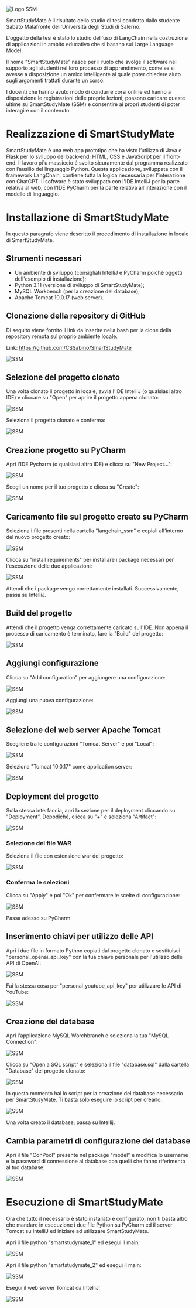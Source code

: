 

![Logo SSM](src/main/webapp/images/favicon.ico)

SmartStudyMate è il risultato dello studio di tesi condotto dallo studente Sabato Malafronte dell'Università degli Studi di Salerno.

L'oggetto della tesi è stato lo studio dell'uso di LangChain nella costruzione di applicazioni in ambito educativo che si basano sui Large Language Model.

Il nome "SmartStudyMate" nasce per il ruolo che svolge il software nel supporto agli studenti nel loro processo di apprendimento, come se si avesse a disposizione un amico intelligente al quale poter chiedere aiuto sugli argomenti trattati durante un corso. 

I docenti che hanno avuto modo di condurre corsi online ed hanno a disposizione le registrazioni delle proprie lezioni, possono caricare queste ultime su SmartStudyMate (SSM) e consentire ai propri studenti di poter interagire con il contenuto.

# Realizzazione di SmartStudyMate

SmartStudyMate è una web app prototipo che ha visto l’utilizzo di Java e Flask per lo sviluppo del back-end; HTML, CSS e JavaScript per il front-end. Il lavoro pi`u massiccio é svolto sicuramente dal programma realizzato con l’ausilio del linguaggio Python. Questa applicazione, sviluppata con il framework LangChain, contiene tutta la logica necessaria per l’interazione con ChatGPT.
Il software è stato sviluppato con l'IDE IntelliJ per la parte relativa al web, con l'IDE PyCharm per la parte relativa all'interazione con il modello di linguaggio.

# Installazione di SmartStudyMate

In questo paragrafo viene descritto il procedimento di installazione in locale di SmartStudyMate.

## Strumenti necessari

- Un ambiente di sviluppo (consigliati IntelliJ e PyCharm poichè oggetti dell'esempio di installazione);
- Python 3.11 (versione di sviluppo di SmartStudyMate);
- MySQL Workbench (per la creazione del database);
- Apache Tomcat 10.0.17 (web server).

## Clonazione della repository di GitHub

Di seguito viene fornito il link da inserire nella bash per la clone della repository remota sul proprio ambiente locale.

Link: https://github.com/CSSabino/SmartStudyMate

![SSM](img_installazione/clone.jpg)

## Selezione del progetto clonato

Una volta clonato il progetto in locale, avvia l'IDE IntelliJ (o qualsiasi altro IDE) e cliccare su "Open" per aprire il progetto appena clonato:

![SSM](img_installazione/open%20project.jpg)

Seleziona il progetto clonato e conferma:

![SSM](img_installazione/select%20project.jpg)

## Creazione progetto su PyCharm

Apri l'IDE Pycharm (o qualsiasi altro IDE) e clicca su "New Project...":

![SSM](img_installazione/new%20project.jpg)

Scegli un nome per il tuo progetto e clicca su "Create":

![SSM](img_installazione/create%20project.jpg)

## Caricamento file sul progetto creato su PyCharm

Seleziona i file presenti nella cartella "langchain_ssm" e copiali all'interno del nuovo progetto creato:

![SSM](img_installazione/move%20file.jpg)

Clicca su "install requirements" per installare i package necessari per l'esecuzione delle due applicazioni:

![SSM](img_installazione/install%20package.jpg)

Attendi che i package vengo correttamente installati. Successivamente, passa su IntelliJ.

## Build del progetto

Attendi che il progetto venga correttamente caricato sull'IDE. Non appena il processo di caricamento è terminato, fare la "Build" del progetto:

![SSM](img_installazione/build%20project.jpg)

## Aggiungi configurazione

Clicca su "Add configuration" per aggiungere una configurazione:

![SSM](img_installazione/Add%20configuration.jpg)

Aggiungi una nuova configurazione:

![SSM](img_installazione/add_new.jpg)

## Selezione del web server Apache Tomcat

Scegliere tra le configurazioni "Tomcat Server" e poi "Local":

![SSM](img_installazione/Tomcat%20Server%20Local.jpg)

Seleziona "Tomcat 10.0.17" come application server:

![SSM](img_installazione/Tomcat%2010.jpg)

## Deployment del progetto

Sulla stessa interfaccia, apri la sezione per il deployment cliccando su "Deployment". Dopodiché, clicca su "+" e seleziona "Artifact":

![SSM](img_installazione/Deploy%20-%20Artifact.jpg)

### Selezione del file WAR

Seleziona il file con estensione war del progetto:

![SSM](img_installazione/war.jpg)

### Conferma le selezioni

Clicca su "Apply" e poi "Ok" per confermare le scelte di configurazione:

![SSM](img_installazione/Ok%20-%20apply.jpg)

Passa adesso su PyCharm.

## Inserimento chiavi per utilizzo delle API

Apri i due file in formato Python copiati dal progetto clonato e sostituisci "personal_openai_api_key" con la tua chiave personale per l'utilizzo delle API di OpenAI:

![SSM](img_installazione/openai%20key.png)

Fai la stessa cosa per "personal_youtube_api_key" per utilizzare le API di YouTube:

![SSM](img_installazione/youtube%20api%20%20key.png)

## Creazione del database

Apri l'applicazione MySQL Worchbranch e seleziona la tua "MySQL Connection":

![SSM](img_installazione/mysql%20connection.jpg)

Clicca su "Open a SQL script" e seleziona il file "database.sql" dalla cartella "Database" del progetto clonato:

![SSM](img_installazione/apri%20file.jpg)

In questo momento hai lo script per la creazione del database necessario per SmartStusyMate. Ti basta solo eseguire lo script per crearlo:

![SSM](img_installazione/esegui%20script.jpg)

Una volta creato il database, passa su Intellij.

## Cambia parametri di configurazione del database

Apri il file "ConPool" presente nel package "model" e modifica lo username e la password di connessione al database con quelli che fanno riferimento al tuo database:

![SSM](img_installazione/conpool.png)

# Esecuzione di SmartStudyMate

Ora che tutto il necessario è stato installato e configurato, non ti basta altro che mandare in esecuzione i due file Python su PyCharm ed il server Tomcat su IntelliJ ed iniziare ad utilizzare SmartStudyMate.

Apri il file python "smartstudymate_1" ed esegui il main:

![SSM](img_installazione/run%20py1.jpg)

Apri il file python "smartstudymate_2" ed esegui il main:

![SSM](img_installazione/run%20py2.jpg)

Esegui il web server Tomcat da IntelliJ:

![SSM](img_installazione/Run%20Intellij.jpg)






